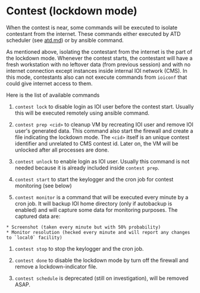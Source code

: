 # Contest (lockdown mode)

When the contest is near, some commands will be executed to isolate contestant from the internet. These commands either executed by ATD scheduler (see [atd.md](./atd.md)) or by ansible command.

As mentioned above, isolating the contestant from the internet is the part of the lockdown mode. Whenever the contest starts, the contestant will have a fresh workstation with no leftover data (from previous session) and with no internet connection except instances inside internal IOI network (CMS). In this mode, contestants also can not execute commands from `ioiconf` that could give internet access to them.

Here is the list of available commands

  1. `contest lock` to disable login as IOI user before the contest start. Usually this will be executed remotely using ansible command.

  1. `contest prep <cid>` to cleanup VM by recreating IOI user and remove IOI user's generated data. This command also start the firewall and create a file indicating the lockdown mode. The `<cid>` itself is an unique contest identifier and unrelated to CMS contest id. Later on, the VM will be unlocked after all processes are done.

  1. `contest unlock` to enable login as IOI user. Usually this command is not needed because it is already included inside `contest prep`.

  1. `contest start` to start the keylogger and the cron job for contest monitoring (see below)

  1. `contest monitor` is a command that will be executed every minute by a cron job. It will backup IOI home directory (only if autobackup is enabled) and will capture some data for monitoring purposes. The captured data are:

    * Screenshot (taken every minute but with 50% probability)
    * Monitor resolution (hecked every minute and will report any changes to `local0` facility)

  1. `contest stop` to stop the keylogger and the cron job.

  1. `contest done` to disable the lockdown mode by turn off the firewall and remove a lockdown-indicator file.

  1. `contest schedule` is deprecated (still on investigation), will be removed ASAP.

